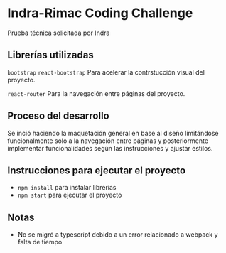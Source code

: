 # Indra-Rimac Coding Challenge

Prueba técnica solicitada por Indra

## Librerías utilizadas

`bootstrap`
`react-bootstrap`
Para acelerar la contrstucción visual del proyecto.

`react-router`
Para la navegación entre páginas del proyecto.

## Proceso del desarrollo

Se inció haciendo la maquetación general en base al diseño limitándose funcionalmente solo a la navegación entre páginas y posteriormente implementar funcionalidades según las instrucciones y ajustar estilos.

## Instrucciones para ejecutar el proyecto

- `npm install` para instalar librerías
- `npm start` para ejecutar el proyecto

## Notas

- No se migró a typescript debido a un error relacionado a webpack y falta de tiempo
